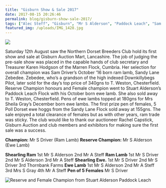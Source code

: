 ```yaml
---
title: "Gisburn Show & Sale 2017"
date: 2017-08-15 20:26:46
permalink: blog/gisburn-show-sale-2017/
tags: ["Alec Steff", "Gisburn", "Mr S Alderson", "Paddock Leach", "Sam Driver", "Sandy Lane", "Show", "Thornbank"]
featured_img: /uploads/IMG_1428.jpg
---
```


![](/uploads/IMG_1428.jpg)

Saturday 12th August saw the Northern Dorset Breeders Club hold its first show and sale at Gisburn Auction Mart, Lancashire. The job of judging the pre-sale show was placed in the capable hands of club secretary and Treasurer Karen Hodgson of the Marren Flock, Cumbria. Her selection for overall champion was Sam Driver’s October ’16 born ram lamb, Sandy Lane Zebedee. Zebedee, who’s a grandson of the high indexed Downkillybegs Pilot, later sold for the day’s top price of 340gns to T. Weston, Chesterfield. Reserve Champion honours and Female champion went to Stuart Alderson’s Paddock Leach Flock with his October born ewe lamb. She also sold away to T. Weston, Chesterfield. Pens of ewe lambs topped at 180gns for Mrs Sheila Gray’s December born ewe lambs. The first prize pen of females, 5 Poll Dorset ewe hoggs from the Sandy Lane Flock sold away at 155gns. The sale enjoyed a total clearance of females but as with other years, ram trade was sticky.
The club would like to thank our auctioneer Rachel Capstick, Gisburn Auction and club members and exhibitors for making sure the first sale was a success.

**Champion:** Mr S Driver (Ram Lamb)
**Reserve Champion:** Mr S Alderson (Ewe Lamb)

**Shearling Ram** 1st Mr S Alderson 2nd Mr A Steff
**Ram Lamb** 1st Mr S Driver 2nd Mr S Alderson 3rd Mr A Steff
**Shearling Ewe.** 1st Mr S Driver 2nd Mr S Driver 3rd Thornbank Farms
**Ewe Lamb** 1st Mr S Alderson 2nd Mr A Steff 3rd Mrs S Gray 4th Mr A Steff
**Pen of 5 Females** Mr S Driver

![Reserve and Female Champion from Stuart Alderson Paddock Leach](/uploads/IMG_1429.jpg)
